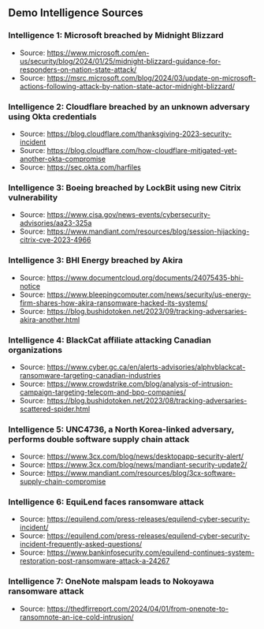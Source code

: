 ## Demo Intelligence Sources

### Intelligence 1: Microsoft breached by Midnight Blizzard
- Source: https://www.microsoft.com/en-us/security/blog/2024/01/25/midnight-blizzard-guidance-for-responders-on-nation-state-attack/
- Source: https://msrc.microsoft.com/blog/2024/03/update-on-microsoft-actions-following-attack-by-nation-state-actor-midnight-blizzard/

### Intelligence 2: Cloudflare breached by an unknown adversary using Okta credentials
- Source: https://blog.cloudflare.com/thanksgiving-2023-security-incident
- Source: https://blog.cloudflare.com/how-cloudflare-mitigated-yet-another-okta-compromise
- Source: https://sec.okta.com/harfiles

### Intelligence 3: Boeing breached by LockBit using new Citrix vulnerability
- Source: https://www.cisa.gov/news-events/cybersecurity-advisories/aa23-325a
- Source: https://www.mandiant.com/resources/blog/session-hijacking-citrix-cve-2023-4966

### Intelligence 3: BHI Energy breached by Akira
- Source: https://www.documentcloud.org/documents/24075435-bhi-notice
- Source: https://www.bleepingcomputer.com/news/security/us-energy-firm-shares-how-akira-ransomware-hacked-its-systems/
- Source: https://blog.bushidotoken.net/2023/09/tracking-adversaries-akira-another.html

### Intelligence 4: BlackCat affiliate attacking Canadian organizations
- Source: https://www.cyber.gc.ca/en/alerts-advisories/alphvblackcat-ransomware-targeting-canadian-industries
- Source: https://www.crowdstrike.com/blog/analysis-of-intrusion-campaign-targeting-telecom-and-bpo-companies/
- Source: https://blog.bushidotoken.net/2023/08/tracking-adversaries-scattered-spider.html

### Intelligence 5: UNC4736, a North Korea-linked adversary, performs double software supply chain attack
- Source: https://www.3cx.com/blog/news/desktopapp-security-alert/
- Source: https://www.3cx.com/blog/news/mandiant-security-update2/
- Source: https://www.mandiant.com/resources/blog/3cx-software-supply-chain-compromise

### Intelligence 6: EquiLend faces ransomware attack
- Source: https://equilend.com/press-releases/equilend-cyber-security-incident/
- Source: https://equilend.com/press-releases/equilend-cyber-security-incident-frequently-asked-questions/
- Source: https://www.bankinfosecurity.com/equilend-continues-system-restoration-post-ransomware-attack-a-24267

### Intelligence 7: OneNote malspam leads to Nokoyawa ransomware attack
- Source: https://thedfirreport.com/2024/04/01/from-onenote-to-ransomnote-an-ice-cold-intrusion/
